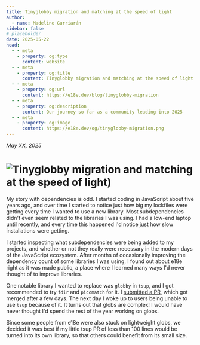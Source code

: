 ```yaml
---
title: Tinyglobby migration and matching at the speed of light
author:
  - name: Madeline Gurriarán
sidebar: false
# placeholder
date: 2025-05-22
head:
  - - meta
    - property: og:type
      content: website
  - - meta
    - property: og:title
      content: Tinyglobby migration and matching at the speed of light
  - - meta
    - property: og:url
      content: https://e18e.dev/blog/tinyglobby-migration
  - - meta
    - property: og:description
      content: Our journey so far as a community leading into 2025
  - - meta
    - property: og:image
      content: https://e18e.dev/og/tinyglobby-migration.png
---
```


_May XX, 2025_

# ![Tinyglobby migration and matching at the speed of light)](/og/tinyglobby-migration.png)

My story with dependencies is odd. I started coding in JavaScript about five years ago,
and over time I started to notice just how big my lockfiles were getting every time
I wanted to use a new library. Most subdependencies didn't even seem related to the libraries I was using.
I had a low-end laptop until recently, and every time this happened I'd notice just how slow installations were getting.

I started inspecting what subdependencies were being added to my projects, and whether or not they really were
necessary in the modern days of the JavaScript ecosystem. After months of occasionally improving the dependency count
of some libraries I was using, I found out about e18e right as it was made public, a place where I learned many
ways I'd never thought of to improve libraries.

One notable library I wanted to replace was `globby` in `tsup`, and I got recommended to try `fdir` and `picomatch`
for it. I [submitted a PR](https://github.com/egoist/tsup/pull/1158), which got merged after a few days.
The next day I woke up to users being unable to use `tsup` because of it. It turns out that globs are complex!
I would have never thought I'd spend the rest of the year working on globs.

Since some people from e18e were also stuck on lightweight globs, we decided it was best if my little tsup PR
of less than 100 lines would be turned into its own library, so that others could benefit from its small size.
